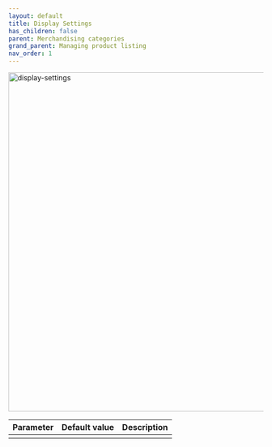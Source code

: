 ```yaml
---
layout: default
title: Display Settings
has_children: false
parent: Merchandising categories
grand_parent: Managing product listing
nav_order: 1
---
```


<img width="669" alt="display-settings" src="https://user-images.githubusercontent.com/98949123/155118826-325158df-7911-499d-95e5-494413413b5b.PNG">

| Parameter    | Default value | Description |
|:-------------|:------------------|:------|
||||
